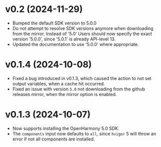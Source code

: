 # v0.2 (2024-11-29)

- Bumped the default SDK version to 5.0.0
- Do not attempt to resolve SDK versions anymore when downloading from the mirror.
  Instead of '5.0' Users should now specify the exact version '5.0.0', since
  '5.0.1' is already API-level 13.
- Updated the documentation to use '5.0.0' where appropriate.

# v0.1.4 (2024-10-08)

- Fixed a bug introduced in v0.1.3, which caused the action to not set output variables,
  when a cache hit occurred.
- Fixed an issue with version `5.0` not downloading from the github releases mirror, when
  the mirror option is enabled.

# v0.1.3 (2024-10-07)

- Now supports installing the OpenHarmony 5.0 SDK.
- The `components` input now defaults to `all`, since `hvigor` 5 will throw an error if not all
  components are installed.
